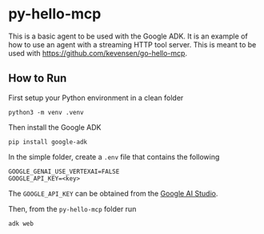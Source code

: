 # py-hello-mcp

This is a basic agent to be used with the Google ADK.  It is an example of how to use an agent with a streaming HTTP tool server.  This is meant to be used with https://github.com/kevensen/go-hello-mcp.

## How to Run

First setup your Python environment in a clean folder

```
python3 -m venv .venv
```
Then install the Google ADK
```
pip install google-adk
```
In the simple folder, create a `.env` file that contains the following
```
GOOGLE_GENAI_USE_VERTEXAI=FALSE
GOOGLE_API_KEY=<key>
``` 
The `GOOGLE_API_KEY` can be obtained from the [Google AI Studio](https://aistudio.google.com/apikey).

Then, from the `py-hello-mcp` folder run
```
adk web
```